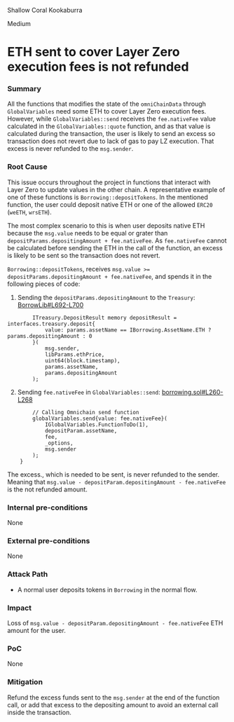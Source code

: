 Shallow Coral Kookaburra

Medium

# ETH sent to cover Layer Zero execution fees is not refunded

### Summary

All the functions that modifies the state of the `omniChainData` through `GlobalVariables` need some ETH to cover Layer Zero execution fees. However, while `GlobalVariables::send` receives the `fee.nativeFee` value calculated in the `GlobalVariables::quote` function, and as that value is calculated during the transaction, the user is likely to send an excess so transaction does not revert due to lack of gas to pay LZ execution. That excess is never refunded to the `msg.sender`.

### Root Cause

This issue occurs throughout the project in functions that interact with Layer Zero to update values in the other chain. 
A representative example of one of these functions is `Borrowing::depositTokens`. 
In the mentioned function, the user could deposit native ETH or one of the allowed `ERC20` (`weETH`, `wrsETH`). 

The most complex scenario to this is when user deposits native ETH because the `msg.value` needs to be equal or grater than `depositParams.depositingAmount + fee.nativeFee`. As `fee.nativeFee` cannot be calculated before sending the ETH in the call of the function, an excess is likely to be sent so the transaction does not revert.

`Borrowing::depositTokens`, receives `msg.value >= depositParams.depositingAmount + fee.nativeFee`, and spends it in the following pieces of code:
1) Sending the `depositParams.depositingAmount` to the `Treasury`:
[BorrowLib#L692-L700](https://github.com/sherlock-audit/2024-11-autonomint/blob/0d324e04d4c0ca306e1ae4d4c65f0cb9d681751b/Blockchain/Blockchian/contracts/lib/BorrowLib.sol#L692-L700)
```solidity
        ITreasury.DepositResult memory depositResult = interfaces.treasury.deposit{
            value: params.assetName == IBorrowing.AssetName.ETH ? params.depositingAmount : 0
        }(
            msg.sender,
            libParams.ethPrice,
            uint64(block.timestamp),
            params.assetName,
            params.depositingAmount
        );
```
2) Sending `fee.nativeFee` in `GlobalVariables::send`:
[borrowing.sol#L260-L268](https://github.com/sherlock-audit/2024-11-autonomint/blob/0d324e04d4c0ca306e1ae4d4c65f0cb9d681751b/Blockchain/Blockchian/contracts/Core_logic/borrowing.sol#L260-L268)
```solidity
        // Calling Omnichain send function
        globalVariables.send{value: fee.nativeFee}(
            IGlobalVariables.FunctionToDo(1),
            depositParam.assetName,
            fee,
            _options,
            msg.sender
        );
    }
```

The excess., which is needed to be sent, is never refunded to the sender. Meaning that `msg.value - depositParam.depositingAmount - fee.nativeFee` is the not refunded amount.


### Internal pre-conditions

None

### External pre-conditions

None

### Attack Path

- A normal user deposits tokens in `Borrowing` in the normal flow.

### Impact

Loss of `msg.value - depositParam.depositingAmount - fee.nativeFee` ETH amount for the user.

### PoC

None

### Mitigation

Refund the excess funds sent to the `msg.sender` at the end of the function call, or add that excess to the depositing amount to avoid an external call inside the transaction.